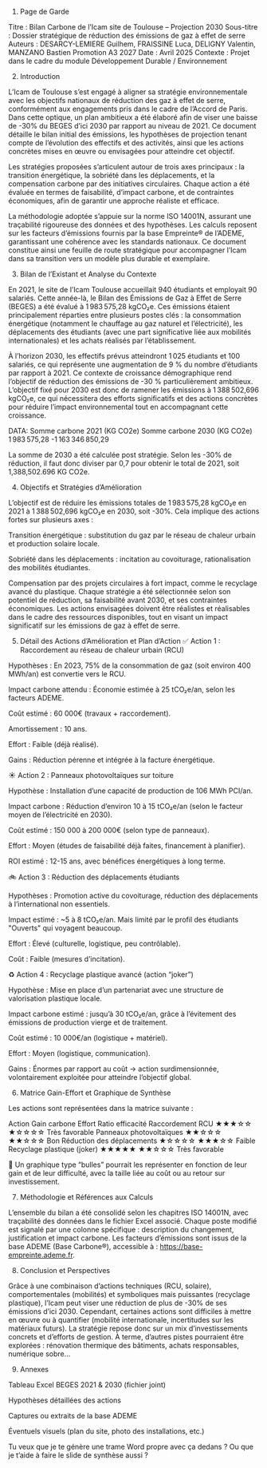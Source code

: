 1. Page de Garde

Titre : Bilan Carbone de l’Icam site de Toulouse – Projection 2030
Sous-titre : Dossier stratégique de réduction des émissions de gaz à effet de serre
Auteurs : DESARCY-LEMIERE Guilhem, FRAISSINE Luca, DELIGNY Valentin, MANZANO Bastien Promotion A3 2027
Date : Avril 2025
Contexte : Projet dans le cadre du module Développement Durable / Environnement



2. Introduction

L’Icam de Toulouse s’est engagé à aligner sa stratégie environnementale avec les objectifs nationaux de réduction des gaz à effet de serre, conformément aux engagements pris dans le cadre de l’Accord de Paris. Dans cette optique, un plan ambitieux a été élaboré afin de viser une baisse de -30% du BEGES d’ici 2030 par rapport au niveau de 2021. Ce document détaille le bilan initial des émissions, les hypothèses de projection tenant compte de l’évolution des effectifs et des activités, ainsi que les actions concrètes mises en œuvre ou envisagées pour atteindre cet objectif. 

Les stratégies proposées s’articulent autour de trois axes principaux : la transition énergétique, la sobriété dans les déplacements, et la compensation carbone par des initiatives circulaires. Chaque action a été évaluée en termes de faisabilité, d’impact carbone, et de contraintes économiques, afin de garantir une approche réaliste et efficace.

La méthodologie adoptée s’appuie sur la norme ISO 14001N, assurant une traçabilité rigoureuse des données et des hypothèses. Les calculs reposent sur les facteurs d’émissions fournis par la base Empreinte® de l’ADEME, garantissant une cohérence avec les standards nationaux. Ce document constitue ainsi une feuille de route stratégique pour accompagner l’Icam dans sa transition vers un modèle plus durable et exemplaire.



3. Bilan de l’Existant et Analyse du Contexte

En 2021, le site de l’Icam Toulouse accueillait 940 étudiants et employait 90 salariés. Cette année-là, le Bilan des Émissions de Gaz à Effet de Serre (BEGES) a été évalué à 1 983 575,28 kgCO₂e. Ces émissions étaient principalement réparties entre plusieurs postes clés : la consommation énergétique (notamment le chauffage au gaz naturel et l’électricité), les déplacements des étudiants (avec une part significative liée aux mobilités internationales) et les achats réalisés par l’établissement.

À l’horizon 2030, les effectifs prévus atteindront 1 025 étudiants et 100 salariés, ce qui représente une augmentation de 9 % du nombre d’étudiants par rapport à 2021. Ce contexte de croissance démographique rend l’objectif de réduction des émissions de -30 % particulièrement ambitieux. L’objectif fixé pour 2030 est donc de ramener les émissions à 1 388 502,696 kgCO₂e, ce qui nécessitera des efforts significatifs et des actions concrètes pour réduire l’impact environnemental tout en accompagnant cette croissance.

DATA: 
Somme carbone 2021 (KG CO2e)	Somme carbone 2030 (KG CO2e)
1 983 575,28	-1 163 346 850,29

La somme de 2030 a été calculée post stratégie. Selon les -30% de réduction, il faut donc diviser par 0,7 pour obtenir le total de 2021, soit  1,388,502.696 KG CO2e.

4. Objectifs et Stratégies d’Amélioration

L’objectif est de réduire les émissions totales de 1 983 575,28 kgCO₂e en 2021 à 1 388 502,696 kgCO₂e en 2030, soit -30%. Cela implique des actions fortes sur plusieurs axes :

Transition énergétique : substitution du gaz par le réseau de chaleur urbain et production solaire locale.

Sobriété dans les déplacements : incitation au covoiturage, rationalisation des mobilités étudiantes.

Compensation par des projets circulaires à fort impact, comme le recyclage avancé du plastique.
Chaque stratégie a été sélectionnée selon son potentiel de réduction, sa faisabilité avant 2030, et ses contraintes économiques. Les actions envisagées doivent être réalistes et réalisables dans le cadre des ressources disponibles, tout en visant un impact significatif sur les émissions de gaz à effet de serre.



5. Détail des Actions d’Amélioration et Plan d’Action
✅ Action 1 : Raccordement au réseau de chaleur urbain (RCU)

Hypothèses : En 2023, 75% de la consommation de gaz (soit environ 400 MWh/an) est convertie vers le RCU.

Impact carbone attendu : Économie estimée à 25 tCO₂e/an, selon les facteurs ADEME.

Coût estimé : 60 000€ (travaux + raccordement).

Amortissement : 10 ans.

Effort : Faible (déjà réalisé).

Gains : Réduction pérenne et intégrée à la facture énergétique.

☀️ Action 2 : Panneaux photovoltaïques sur toiture

Hypothèse : Installation d’une capacité de production de 106 MWh PCI/an.

Impact carbone : Réduction d’environ 10 à 15 tCO₂e/an (selon le facteur moyen de l’électricité en 2030).

Coût estimé : 150 000 à 200 000€ (selon type de panneaux).

Effort : Moyen (études de faisabilité déjà faites, financement à planifier).

ROI estimé : 12-15 ans, avec bénéfices énergétiques à long terme.

🚲 Action 3 : Réduction des déplacements étudiants

Hypothèses : Promotion active du covoiturage, réduction des déplacements à l’international non essentiels.

Impact estimé : ~5 à 8 tCO₂e/an. Mais limité par le profil des étudiants "Ouverts" qui voyagent beaucoup.

Effort : Élevé (culturelle, logistique, peu contrôlable).

Coût : Faible (mesures d’incitation).

♻️ Action 4 : Recyclage plastique avancé (action “joker”)

Hypothèse : Mise en place d’un partenariat avec une structure de valorisation plastique locale.

Impact carbone estimé : jusqu’à 30 tCO₂e/an, grâce à l’évitement des émissions de production vierge et de traitement.

Coût estimé : 10 000€/an (logistique + matériel).

Effort : Moyen (logistique, communication).

Gains : Énormes par rapport au coût → action surdimensionnée, volontairement exploitée pour atteindre l’objectif global.



6. Matrice Gain-Effort et Graphique de Synthèse

Les actions sont représentées dans la matrice suivante :

Action Gain carbone Effort Ratio efficacité
Raccordement RCU ★★★☆☆ ★☆☆☆☆ Très favorable
Panneaux photovoltaïques ★★☆☆☆ ★★☆☆☆ Bon
Réduction des déplacements ★☆☆☆☆ ★★★☆☆ Faible
Recyclage plastique (joker) ★★★★★ ★★☆☆☆ Très favorable

🎯 Un graphique type “bulles” pourrait les représenter en fonction de leur gain et de leur difficulté, avec la taille liée au coût ou au retour sur investissement.



7. Méthodologie et Références aux Calculs

L’ensemble du bilan a été consolidé selon les chapitres ISO 14001N, avec traçabilité des données dans le fichier Excel associé.
Chaque poste modifié est signalé par une colonne spécifique : description du changement, justification et impact carbone.
Les facteurs d’émissions sont issus de la base ADEME (Base Carbone®), accessible à : https://base-empreinte.ademe.fr.



8. Conclusion et Perspectives

Grâce à une combinaison d’actions techniques (RCU, solaire), comportementales (mobilités) et symboliques mais puissantes (recyclage plastique), l’Icam peut viser une réduction de plus de -30% de ses émissions d’ici 2030.
Cependant, certaines actions sont difficiles à mettre en œuvre ou à quantifier (mobilité internationale, incertitudes sur les matériaux futurs). La stratégie repose donc sur un mix d’investissements concrets et d’efforts de gestion.
À terme, d’autres pistes pourraient être explorées : rénovation thermique des bâtiments, achats responsables, numérique sobre…



9. Annexes

Tableau Excel BEGES 2021 & 2030 (fichier joint)

Hypothèses détaillées des actions

Captures ou extraits de la base ADEME

Éventuels visuels (plan du site, photo des installations, etc.)

Tu veux que je te génère une trame Word propre avec ça dedans ? Ou que je t’aide à faire le slide de synthèse aussi ?
